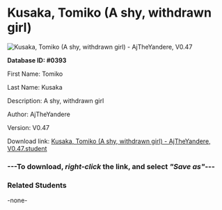# Kusaka, Tomiko (A shy, withdrawn girl)

<img src="Files/Kusaka, Tomiko (A shy, withdrawn girl).png" title="Kusaka, Tomiko (A shy, withdrawn girl) - AjTheYandere, V0.47">

**Database ID: #0393**

First Name: Tomiko

Last Name: Kusaka

Description: A shy, withdrawn girl

Author: AjTheYandere

Version: V0.47

Download link: <a href="https://raw.githubusercontent.com/Arbiter1223/Daigaku-Gurashi-Custom-Students/master/Files/Student Files/Kusaka%2C%20Tomiko%20(A%20shy%2C%20withdrawn%20girl)%20-%20AjTheYandere%2C%20V0.47.student">Kusaka, Tomiko (A shy, withdrawn girl) - AjTheYandere, V0.47.student</a>

### ---**To download, _right-click_ the link, and select _"Save as"_**---

### Related Students

-none-
